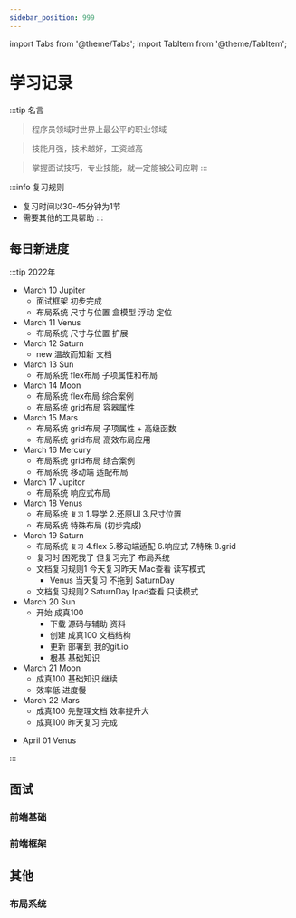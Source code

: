 ```yaml
---
sidebar_position: 999
---
```

import Tabs from '@theme/Tabs';
import TabItem from '@theme/TabItem';

# 学习记录
:::tip 名言
>程序员领域时世界上最公平的职业领域

>技能月强，技术越好，工资越高

>掌握面试技巧，专业技能，就一定能被公司应聘
:::

:::info 复习规则
- 复习时间以30-45分钟为1节
- 需要其他的工具帮助
:::

## 每日新进度
:::tip 2022年
<Tabs>
<TabItem value="mar" label="3月">

- March 10 Jupiter
  - 面试框架 初步完成
  - 布局系统 尺寸与位置 盒模型 浮动 定位
- March 11 Venus
  - 布局系统 尺寸与位置 扩展
- March 12 Saturn
  - new 温故而知新 文档
- March 13 Sun
  - 布局系统 flex布局 子项属性和布局
- March 14 Moon
  - 布局系统 flex布局 综合案例
  - 布局系统 grid布局 容器属性
- March 15 Mars
  - 布局系统 grid布局 子项属性 + 高级函数
  - 布局系统 grid布局 高效布局应用
- March 16 Mercury
  - 布局系统 grid布局 综合案例
  - 布局系统 移动端 适配布局
- March 17 Jupitor
  - 布局系统 响应式布局
- March 18 Venus
  - 布局系统 `复习` 1.导学 2.还原UI 3.尺寸位置
  - 布局系统 特殊布局 (初步完成)
- March 19 Saturn
  - 布局系统 `复习` 4.flex 5.移动端适配 6.响应式 7.特殊 8.grid 
  - 复习时 困死我了 但复习完了 布局系统
  - 文档复习规则1 今天复习昨天 Mac查看 读写模式
    - Venus 当天复习 不拖到 SaturnDay
  - 文档复习规则2 SaturnDay Ipad查看 只读模式
- March 20 Sun
  - 开始 成真100
    - 下载 源码与辅助 资料
    - 创建 成真100 文档结构
    - 更新 部署到 我的git.io
    - 根基 基础知识 
- March 21 Moon
  - 成真100 基础知识 继续
  - 效率低 进度慢
- March 22 Mars
  - 成真100 先整理文档 效率提升大
  - 成真100 昨天复习 完成

</TabItem>
<TabItem value="apr" label="4月">

- April 01 Venus

</TabItem>
</Tabs>
:::

## 面试

### 前端基础

### 前端框架

## 其他

### 布局系统
